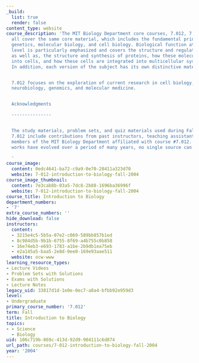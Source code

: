 ```yaml
---
_build:
  list: true
  render: false
content_type: website
course_description: 'The MIT Biology Department core courses, 7.012, 7.013, and 7.014,
  all cover the same core material, which includes the fundamental principles of biochemistry,
  genetics, molecular biology, and cell biology. Biological function at the molecular
  level is particularly emphasized and covers the structure and regulation of genes,
  as well as, the structure and synthesis of proteins, how these molecules are integrated
  into cells, and how these cells are integrated into multicellular systems and organisms.
  In addition, each version of the subject has its own distinctive material.


  7.012 focuses on the exploration of current research in cell biology, immunology,
  neurobiology, genomics, and molecular medicine.


  Acknowledgments

  ---------------


  The study materials, problem sets, and quiz materials used during Fall 2004 for
  7.012 include contributions from past instructors, teaching assistants, and other
  members of the MIT Biology Department affiliated with course #7.012. Since the following
  works have evolved over a period of many years, no single source can be attributed.

  '
course_image:
  content: 0edc4641-ba72-c9a9-0e70-28411a323d70
  website: 7-012-introduction-to-biology-fall-2004
course_image_thumbnail:
  content: 7e3cab8b-03a5-7dc8-2b88-1696ba36996f
  website: 7-012-introduction-to-biology-fall-2004
course_title: Introduction to Biology
department_numbers:
- '7'
extra_course_numbers: ''
hide_download: false
instructors:
  content:
  - 3215e4c5-5b5a-07e2-c069-589bb857b1ed
  - 8c984d5b-9b1b-6755-8f69-a4b755c0b858
  - 16e74eb3-e693-1783-a1be-2b9db1ea75eb
  - e2a145a5-baa5-2e8d-0ee0-169e93aae511
  website: ocw-www
learning_resource_types:
- Lecture Videos
- Problem Sets with Solutions
- Exams with Solutions
- Lecture Notes
legacy_uid: 33817d1d-1e0e-0ec7-a8a4-bfbb92e959d3
level:
- Undergraduate
primary_course_number: '7.012'
term: Fall
title: Introduction to Biology
topics:
- - Science
  - Biology
uid: 106c719b-869c-413d-92d9-904111c6d874
url_path: courses/7-012-introduction-to-biology-fall-2004
year: '2004'
---
```

